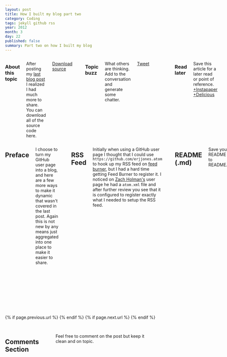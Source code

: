 ```yaml
---
layout: post
title: How I built my blog part two
category: Coding
tags: jekyll github rss
year: 2012
month: 3
day: 22
published: false
summary: Part two on how I built my blog
---
```


<div class="row">
	<div class="span3 columns">
	  <h3>About this topic</h3>
	  <p>After posting my <a href="http://erjjones.github.com/blog/How-I-built-my-blog-in-one-day/" title="Go to How I built my blog in one day">last blog post</a> I realized I had much more to share.  You can download all of the source code here.</p>	  
	  <p><a href="https://github.com/erjjones/erjjones.github.com/zipball/master" class="btn btn-info">Download source</a></p>
	  <br/>
	  <h3>Topic buzz</h3>
	  <p>What others are thinking. Add to the conversation and generate some chatter.</p>
	  <p><a href="https://twitter.com/share" class="twitter-share-button" data-via="erjjones">Tweet</a></p>
	  <p><g:plusone size="medium"></g:plusone></p>	  
	  <p><script type="text/javascript" src="http://www.reddit.com/buttonlite.js?i=2&styled=off&url=http://erjjones.github.com{{ page.url }}&newwindow=1"></script></p> 	  	  
	  <br/>
	  <h3>Read later</h3>
	  <p>Save this article for a later read or point of reference. <a href="http://www.instapaper.com/hello2?url=http://erjjones.github.com{{ page.url }}&title={{ page.title }}" title="Save {{ page.title }} to Instapaper" target="_blank">+Instapaper</a> <a href="http://www.delicious.com/save" title="Save {{ page.title }} to Delicious" onclick="window.open('http://www.delicious.com/save?v=5&noui&jump=close&url='+encodeURIComponent(location.href)+'&title='+encodeURIComponent(document.title), 'delicious','toolbar=no,width=550,height=550'); return false;">+Delicious</a></p>
	  <br/>
	  <h3>Hacker News Feed</h3>
	  <p><a href="http://news.ycombinator.com/item?id=" target="_blank" title="Read what others are saying on news.ycombinator right now">Read what others are saying</a> on news.ycombinator right now.</p>
	  <br/>
	  <h3>Enjoy The Article?</h3>
	  <p><a href="http://flattr.com/thing/589122/Eric-Jones" target="_blank"><img src="http://api.flattr.com/button/flattr-badge-large.png" alt="Flattr this" title="Flattr this" border="0" /></a></p>
	</div>	
	<div class="span9 columns">
	  <h2>Preface</h2>
	  <p>I choose to turn my GitHub user page into a blog, and here are a few more ways to make it dynamic that wasn't covered in the last post.  Again this is not new by any means just aggregated into one place to make it easier to share.</p>  	 	  
	  <hr>
	  <h2>RSS Feed</h2>
	  <p>Initially when using a GitHub user page I thought that I could use <code>https://github.com/erjjones.atom</code> to hook up my RSS feed on <a href="http://feedburner.google.com" title="Go to feedburner.google.com">feed burner</a>, but I had a hard time getting Feed Burner to register it.  I noticed on <a href="http://zachholman.com/" title="Go to Zach Holmans site">Zach Holman's</a> user page he had a <code>atom.xml</code> file and after further review you see that it is configured to register exactly what I needed to setup the RSS feed.</p>
	  <script src="https://gist.github.com/2026283.js"> </script>
	  <hr>
	  <h2>README (.md)</h2>
	  <p>Save your README file to README.md.</p>
	  <script src="https://gist.github.com/2026341.js"> </script>
	  <hr>
	  <h2>Google Analytics</h2>
	  <p>Setup Google Analytics to see how your site is doing.</p>
	  <h2>Flattr</h2>
	  <p>Social Micro Payments</p>
	  <hr>
	  <h2>In Conclusion</h2>
	  <p>Again, I hope this sparks you to try out GitHub, Jekyll, Twitter Bootstrap and other open source web resources.  I have just begun to scratch the surface here and this blog doesn't attempt to cover all of details but I would like to hear what other cool integrations people are doing on their blogs.</p>	  
	  <hr>
	</div>
</div> 

<div class="row">
	<div class="span3 columns">&nbsp;</div>
	<div class="span9 column">
			<p class="pull-right">{% if page.previous.url %} <a href="{{page.previous.url}}" title="Previous Post: {{page.previous.title}}"><i class="icon-chevron-left"></i></a> 	{% endif %}   {% if page.next.url %} 	<a href="{{page.next.url}}" title="Next Post: {{page.next.title}}"><i class="icon-chevron-right"></i></a> 	{% endif %} </p>  
	</div>
</div>

<div class="row">
	<div class="span3 columns">&nbsp;</div>
    <div class="span9 columns">    
		<h2>Comments Section</h2>
	    <p>Feel free to comment on the post but keep it clean and on topic.</p>	
		<div id="disqus_thread"></div>
		<script type="text/javascript">
			/* * * CONFIGURATION VARIABLES: EDIT BEFORE PASTING INTO YOUR WEBPAGE * * */
			var disqus_shortname = 'ericjones'; // required: replace example with your forum shortname
			var disqus_identifier = '{{ page.url }}';
			var disqus_url = '{{ page.url }}';
			
			/* * * DON'T EDIT BELOW THIS LINE * * */
			(function() {
				var dsq = document.createElement('script'); dsq.type = 'text/javascript'; dsq.async = true;
				dsq.src = 'http://' + disqus_shortname + '.disqus.com/embed.js';
				(document.getElementsByTagName('head')[0] || document.getElementsByTagName('body')[0]).appendChild(dsq);
			})();
		</script>
		<noscript>Please enable JavaScript to view the <a href="http://disqus.com/?ref_noscript">comments powered by Disqus.</a></noscript>
		<a href="http://disqus.com" class="dsq-brlink">blog comments powered by <span class="logo-disqus">Disqus</span></a>
	</div>
</div>

<!-- Twitter -->
<script>!function(d,s,id){var js,fjs=d.getElementsByTagName(s)[0];if(!d.getElementById(id)){js=d.createElement(s);js.id=id;js.src="//platform.twitter.com/widgets.js";fjs.parentNode.insertBefore(js,fjs);}}(document,"script","twitter-wjs");</script>

<!-- Google + -->
<script type="text/javascript">
  (function() {
    var po = document.createElement('script'); po.type = 'text/javascript'; po.async = true;
    po.src = 'https://apis.google.com/js/plusone.js';
    var s = document.getElementsByTagName('script')[0]; s.parentNode.insertBefore(po, s);
  })();
</script>